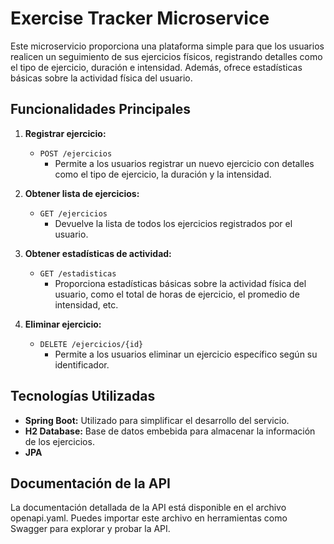 # Exercise Tracker Microservice

Este microservicio proporciona una plataforma simple para que los usuarios realicen un seguimiento de sus ejercicios físicos, registrando detalles como el tipo de ejercicio, duración e intensidad. Además, ofrece estadísticas básicas sobre la actividad física del usuario.

## Funcionalidades Principales

1. **Registrar ejercicio:**
   - `POST /ejercicios`
     - Permite a los usuarios registrar un nuevo ejercicio con detalles como el tipo de ejercicio, la duración y la intensidad.

2. **Obtener lista de ejercicios:**
   - `GET /ejercicios`
     - Devuelve la lista de todos los ejercicios registrados por el usuario.

3. **Obtener estadísticas de actividad:**
   - `GET /estadisticas`
     - Proporciona estadísticas básicas sobre la actividad física del usuario, como el total de horas de ejercicio, el promedio de intensidad, etc.

4. **Eliminar ejercicio:**
   - `DELETE /ejercicios/{id}`
     - Permite a los usuarios eliminar un ejercicio específico según su identificador.

## Tecnologías Utilizadas

- **Spring Boot:** Utilizado para simplificar el desarrollo del servicio.
- **H2 Database:** Base de datos embebida para almacenar la información de los ejercicios.
- **JPA**

## Documentación de la API
La documentación detallada de la API está disponible en el archivo openapi.yaml. Puedes importar este archivo en herramientas como Swagger para explorar y probar la API.
